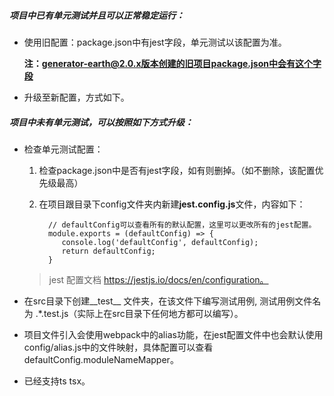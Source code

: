 ##### 项目中已有单元测试并且可以正常稳定运行：

* 使用旧配置：package.json中有jest字段，单元测试以该配置为准。
    
  **注：generator-earth@2.0.x版本创建的旧项目package.json中会有这个字段**
  
* 升级至新配置，方式如下。
    

##### 项目中未有单元测试，可以按照如下方式升级：    

* 检查单元测试配置：

    1. 检查package.json中是否有jest字段，如有则删掉。（如不删除，该配置优先级最高）
    
    2. 在项目跟目录下config文件夹内新建**jest.config.js**文件，内容如下：
    
       ```
         // defaultConfig可以查看所有的默认配置，这里可以更改所有的jest配置。
         module.exports = (defaultConfig) => {
            console.log('defaultConfig', defaultConfig);
            return defaultConfig;
         }
       ```
    
  > jest 配置文档 https://jestjs.io/docs/en/configuration。

* 在src目录下创建__test__ 文件夹，在该文件下编写测试用例, 测试用例文件名为 .*.test.js（实际上在src目录下任何地方都可以编写）。

* 项目文件引入会使用webpack中的alias功能，在jest配置文件中也会默认使用config/alias.js中的文件映射，具体配置可以查看defaultConfig.moduleNameMapper。

* 已经支持ts tsx。
